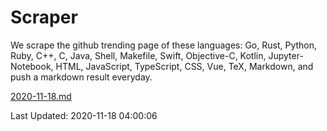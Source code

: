 # Scraper

We scrape the github trending page of these languages: Go, Rust, Python, Ruby, C++, C, Java, Shell, Makefile, Swift, Objective-C, Kotlin, Jupyter-Notebook, HTML, JavaScript, TypeScript, CSS, Vue, TeX, Markdown, and push a markdown result everyday.

[2020-11-18.md](https://github.com/yangwenmai/github-trending-backup/blob/master/2020-11-18.md)

Last Updated: 2020-11-18 04:00:06